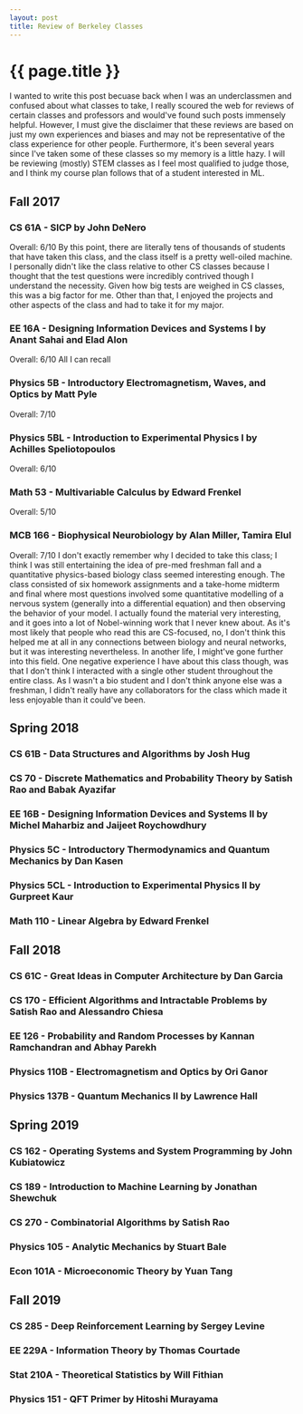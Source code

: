```yaml
---
layout: post
title: Review of Berkeley Classes
---
```


{{ page.title }}
================

I wanted to write this post becuase back when I was an underclassmen and confused about what classes to take, I really scoured the web for reviews of certain classes and professors and would've found such posts immensely helpful. However, I must give the disclaimer that these reviews are based on just my own experiences and biases and may not be representative of the class experience for other people. Furthermore, it's been several years since I've taken some of these classes so my memory is a little hazy. I will be reviewing (mostly) STEM classes as I feel most qualified to judge those, and I think my course plan follows that of a student interested in ML.

## Fall 2017

### CS 61A - SICP by John DeNero
Overall: 6/10
By this point, there are literally tens of thousands of students that have taken this class, and the class itself is a pretty well-oiled machine. I personally didn't like the class relative to other CS classes because I thought that the test questions were incredibly contrived though I understand the necessity. Given how big tests are weighed in CS classes, this was a big factor for me. Other than that, I enjoyed the projects and other aspects of the class and had to take it for my major.

### EE 16A - Designing Information Devices and Systems I by Anant Sahai and Elad Alon
Overall: 6/10
All I can recall

### Physics 5B -  Introductory Electromagnetism, Waves, and Optics by Matt Pyle
Overall: 7/10

### Physics 5BL - Introduction to Experimental Physics I by Achilles Speliotopoulos
Overall: 6/10

### Math 53 - Multivariable Calculus by Edward Frenkel
Overall: 5/10

### MCB 166 - Biophysical Neurobiology by Alan Miller, Tamira Elul
Overall: 7/10
I don't exactly remember why I decided to take this class; I think I was still entertaining the idea of pre-med freshman fall and a quantitative physics-based biology class seemed interesting enough. The class consisted of six homework assignments and a take-home midterm and final where most questions involved some quantitative modelling of a nervous system (generally into a differential equation) and then observing the behavior of your model. I actually found the material very interesting, and it goes into a lot of Nobel-winning work that I never knew about. As it's most likely that people who read this are CS-focused, no, I don't think this helped me at all in any connections between biology and neural networks, but it was interesting nevertheless. In another life, I might've gone further into this field. One negative experience I have about this class though, was that I don't think I interacted with a single other student throughout the entire class. As I wasn't a bio student and I don't think anyone else was a freshman, I didn't really have any collaborators for the class which made it less enjoyable than it could've been.

## Spring 2018

### CS 61B - Data Structures and Algorithms by Josh Hug

### CS 70 - Discrete Mathematics and Probability Theory by Satish Rao and Babak Ayazifar

### EE 16B - Designing Information Devices and Systems II by Michel Maharbiz and Jaijeet Roychowdhury

### Physics 5C - Introductory Thermodynamics and Quantum Mechanics by Dan Kasen

### Physics 5CL - Introduction to Experimental Physics II by Gurpreet Kaur

### Math 110 - Linear Algebra by Edward Frenkel

## Fall 2018

### CS 61C - Great Ideas in Computer Architecture by Dan Garcia

### CS 170 - Efficient Algorithms and Intractable Problems by Satish Rao and Alessandro Chiesa

### EE 126 - Probability and Random Processes by Kannan Ramchandran and Abhay Parekh

### Physics 110B - Electromagnetism and Optics by Ori Ganor

### Physics 137B - Quantum Mechanics II by Lawrence Hall

## Spring 2019

### CS 162 - Operating Systems and System Programming by John Kubiatowicz

### CS 189 - Introduction to Machine Learning by Jonathan Shewchuk

### CS 270 - Combinatorial Algorithms by Satish Rao

### Physics 105 - Analytic Mechanics by Stuart Bale

### Econ 101A - Microeconomic Theory by Yuan Tang

## Fall 2019

### CS 285 - Deep Reinforcement Learning by Sergey Levine

### EE 229A - Information Theory by Thomas Courtade

### Stat 210A - Theoretical Statistics by Will Fithian

### Physics 151 - QFT Primer by Hitoshi Murayama


